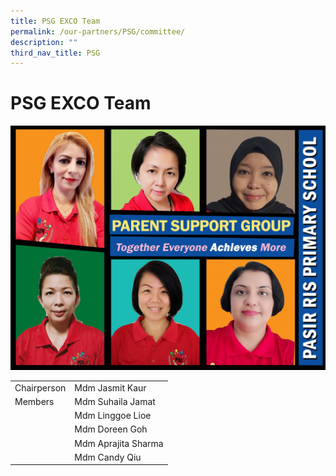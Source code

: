 ```yaml
---
title: PSG EXCO Team
permalink: /our-partners/PSG/committee/
description: ""
third_nav_title: PSG
---
```

# **PSG EXCO Team**

![](/images/2021_PSG-PHOTOS-scaled.jpg)




| |  | 
| -------- | -------- | 
| Chairperson  | Mdm Jasmit Kaur  | 
|Members|Mdm Suhaila Jamat|
| |Mdm Linggoe Lioe|
| |Mdm Doreen Goh|
| |Mdm Aprajita Sharma|
| |Mdm Candy Qiu|







